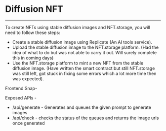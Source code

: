 # Diffusion NFT

---

To create NFTs using stable diffusion images and NFT.storage, you will need to follow these steps:

- Create a stable diffusion image using Replicate (An AI tools service).
- Upload the stable diffusion image to the NFT.storage platform. (Had the idea of what to do but was not able to carry it out. Will surely complete this in coming days)
- Use the NFT.storage platform to mint a new NFT from the stable diffusion image. (Have written the smart contract but still NFT.storage was still left, got stuck in fixing some errors which a lot more time then was expected).

Frontend Snap-

Exposed APIs -

- /api/generate - Generates and queues the given prompt to generate images
- /api/check - checks the status of the queues and returns the image urls once generated
